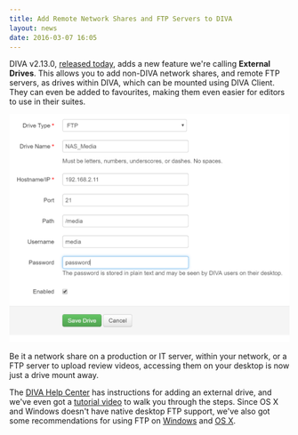 ```yaml
---
title: Add Remote Network Shares and FTP Servers to DIVA
layout: news
date: 2016-03-07 16:05
---
```


DIVA v2.13.0, [released today](/diva/2016/03/07/2.13.0.html), adds a new feature we're calling **External Drives**.
This allows you to add non-DIVA network shares, and remote FTP servers, as drives within DIVA, which can be mounted using DIVA Client. They can even be added to favourites, making them even easier for editors to use in their suites.

<img src="/images/news/external-drives.png">

Be it a network share on a production or IT server, within your network, or a FTP server to upload review videos, accessing them on your desktop is now just a drive mount away.

The [DIVA Help Center](http://help.group6.co.nz/fusion/drives.htm#addexternal) has instructions for adding an external drive, and we've even got a [tutorial video](https://www.youtube.com/watch?v=6_CXPi8bO_c) to walk you through the steps.
Since OS X and Windows doesn't have native desktop FTP support, we've also got some recommendations for using FTP on [Windows](https://www.youtube.com/watch?v=1xN0Ma6wZSo) and [OS X](https://www.youtube.com/watch?v=rncVHus8iSo).
